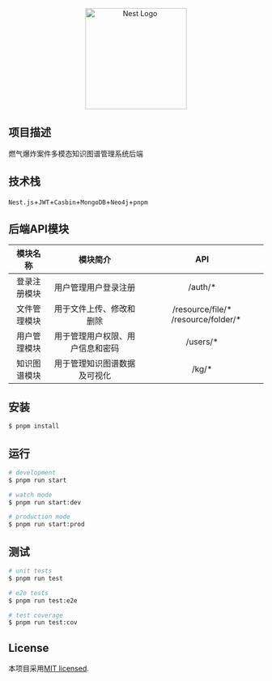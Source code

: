 <p align="center">
  <a href="http://nestjs.com/" target="blank"><img src="https://nestjs.com/img/logo-small.svg" width="200" alt="Nest Logo" /></a>
</p>

## 项目描述

燃气爆炸案件多模态知识图谱管理系统后端

## 技术栈

`Nest.js`+`JWT`+`Casbin`+`MongoDB`+`Neo4j`+`pnpm`

## 后端API模块

|   模块名称   |             模块简介             |                     API                     |
| :----------: | :------------------------------: | :-----------------------------------------: |
| 登录注册模块 |       用户管理用户登录注册       |                  /auth/\*                   |
| 文件管理模块 |     用于文件上传、修改和删除     | /resource/file/\* &emsp;/resource/folder/\* |
| 用户管理模块 | 用于管理用户权限、用户信息和密码 |                  /users/\*                  |
| 知识图谱模块 |   用于管理知识图谱数据及可视化   |                   /kg/\*                    |

## 安装

```bash
$ pnpm install
```

## 运行

```bash
# development
$ pnpm run start

# watch mode
$ pnpm run start:dev

# production mode
$ pnpm run start:prod
```

## 测试

```bash
# unit tests
$ pnpm run test

# e2e tests
$ pnpm run test:e2e

# test coverage
$ pnpm run test:cov
```

## License

本项目采用[MIT licensed](LICENSE).
